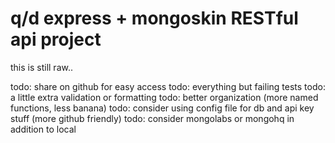 # q/d express + mongoskin RESTful api project
this is still raw..

todo: share on github for easy access
todo: everything but failing tests
todo: a little extra validation or formatting
todo: better organization (more named functions, less banana)
todo: consider using config file for db and api key stuff (more github friendly)
todo: consider mongolabs or mongohq in addition to local
